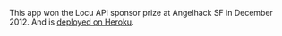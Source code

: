 This app won the Locu API sponsor prize at Angelhack SF in December 2012. And is [deployed on Heroku](http://eat-with-me.herokuapp.com/).